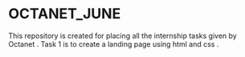 # OCTANET_JUNE
This repository is created for placing all the internship tasks given by Octanet . 
Task 1 is to create a landing page using html and css . 
